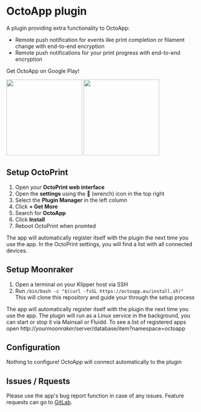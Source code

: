 
# OctoApp plugin
A plugin providing extra functionality to OctoApp:

- Remote push notification for events like print completion or filament change with end-to-end encryption
- Remote push notifications for your print progress with end-to-end encryption

Get OctoApp on Google Play!



[<img src="https://github.com/crysxd/OctoApp-Plugin/blob/1813c8145887d2862373a97279f56f4542c47ee3/images/play-badge.png" width="200">](https://play.google.com/store/apps/details?id=de.crysxd.octoapp&hl=en&gl=US)  [<img src="https://github.com/crysxd/OctoApp-Plugin/blob/1813c8145887d2862373a97279f56f4542c47ee3/images/app-store-badge.png" width="200">](https://apps.apple.com/us/app/octoapp-for-octoprint/id1658133862)

## Setup OctoPrint

1. Open your **OctoPrint web interface**
2. Open the **settings** using the 🔧 (wrench) icon in the top right
3. Select the **Plugin Manager** in the left column 
4. Click **+ Get More**
5. Search for **OctoApp**
6. Click **Install**
7. Reboot OctoPrint when promted

The app will automatically register itself with the plugin the next time you use the app. In the OctoPrint settings, you will find a list with all connected devices.


## Setup Moonraker

1. Open a terminal on your Klipper host via SSH
2. Run `/bin/bash -c "$(curl -fsSL https://octoapp.eu/install.sh)"`  
This will clone this repository and guide your through the setup process

The app will automatically register itself with the plugin the next time you use the app. The plugin will run as a Linux service in the background, you can start or stop it via Mainsail or Fluidd. To see a list of registered apps open http://_yourmoonraker_/server/database/item?namespace=octoapp

## Configuration
Nothing to configure! OctoApp will connect automatically to the plugin

## Issues / Rquests
Please use the app's bug report function in case of any issues. Feature requests can go to [GitLab](https://gitlab.com/realoctoapp/octoapp/-/issues/).
